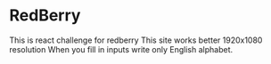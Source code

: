 # RedBerry
This is react challenge for redberry
This site works better 1920x1080 resolution
When you fill in inputs write only English alphabet.
